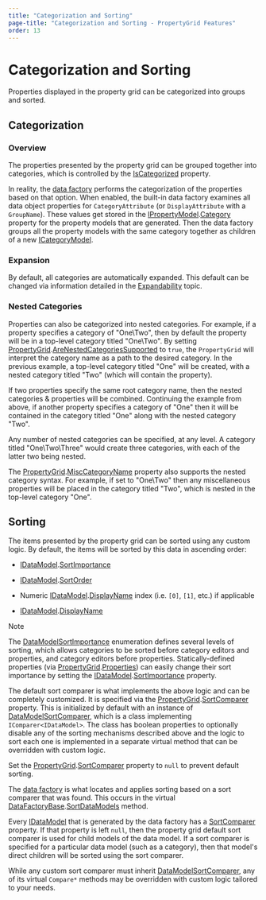 ```yaml
---
title: "Categorization and Sorting"
page-title: "Categorization and Sorting - PropertyGrid Features"
order: 13
---
```

# Categorization and Sorting

Properties displayed in the property grid can be categorized into groups and sorted.

## Categorization

### Overview

The properties presented by the property grid can be grouped together into categories, which is controlled by the [IsCategorized](xref:ActiproSoftware.Windows.Controls.Grids.PropertyGrid.IsCategorized) property.

In reality, the [data factory](data-models.md) performs the categorization of the properties based on that option.  When enabled, the built-in data factory examines all data object properties for `CategoryAttribute` (or `DisplayAttribute` with a `GroupName`).  These values get stored in the [IPropertyModel](xref:ActiproSoftware.Windows.Controls.Grids.PropertyData.IPropertyModel).[Category](xref:ActiproSoftware.Windows.Controls.Grids.PropertyData.IPropertyModel.Category) property for the property models that are generated.  Then the data factory groups all the property models with the same category together as children of a new [ICategoryModel](xref:ActiproSoftware.Windows.Controls.Grids.PropertyData.ICategoryModel).

### Expansion

By default, all categories are automatically expanded.  This default can be changed via information detailed in the [Expandability](expandability.md) topic.

### Nested Categories

Properties can also be categorized into nested categories.  For example, if a property specifies a category of "One\\Two", then by default the property will be in a top-level category titled "One\\Two".  By setting [PropertyGrid](xref:ActiproSoftware.Windows.Controls.Grids.PropertyGrid).[AreNestedCategoriesSupported](xref:ActiproSoftware.Windows.Controls.Grids.PropertyGrid.AreNestedCategoriesSupported) to `true`, the `PropertyGrid` will interpret the category name as a path to the desired category.  In the previous example, a top-level category titled "One" will be created, with a nested category titled "Two" (which will contain the property).

If two properties specify the same root category name, then the nested categories & properties will be combined. Continuing the example from above, if another property specifies a category of "One" then it will be contained in the category titled "One" along with the nested category "Two".

Any number of nested categories can be specified, at any level.  A category titled "One\\Two\\Three" would create three categories, with each of the latter two being nested.

The [PropertyGrid](xref:ActiproSoftware.Windows.Controls.Grids.PropertyGrid).[MiscCategoryName](xref:ActiproSoftware.Windows.Controls.Grids.PropertyGrid.MiscCategoryName) property also supports the nested category syntax. For example, if set to "One\\Two" then any miscellaneous properties will be placed in the category titled "Two", which is nested in the top-level category "One".

## Sorting

The items presented by the property grid can be sorted using any custom logic.  By default, the items will be sorted by this data in ascending order:

- [IDataModel](xref:ActiproSoftware.Windows.Controls.Grids.PropertyData.IDataModel).[SortImportance](xref:ActiproSoftware.Windows.Controls.Grids.PropertyData.IDataModel.SortImportance)

- [IDataModel](xref:ActiproSoftware.Windows.Controls.Grids.PropertyData.IDataModel).[SortOrder](xref:ActiproSoftware.Windows.Controls.Grids.PropertyData.IDataModel.SortOrder)

- Numeric [IDataModel](xref:ActiproSoftware.Windows.Controls.Grids.PropertyData.IDataModel).[DisplayName](xref:ActiproSoftware.Windows.Controls.Grids.PropertyData.IDataModel.DisplayName) index (i.e. `[0]`, `[1]`, etc.) if applicable

- [IDataModel](xref:ActiproSoftware.Windows.Controls.Grids.PropertyData.IDataModel).[DisplayName](xref:ActiproSoftware.Windows.Controls.Grids.PropertyData.IDataModel.DisplayName)

> [!NOTE]
> The [DataModelSortImportance](xref:ActiproSoftware.Windows.Controls.Grids.PropertyData.DataModelSortImportance) enumeration defines several levels of sorting, which allows categories to be sorted before category editors and properties, and category editors before properties.  Statically-defined properties (via [PropertyGrid](xref:ActiproSoftware.Windows.Controls.Grids.PropertyGrid).[Properties](xref:ActiproSoftware.Windows.Controls.Grids.PropertyGrid.Properties)) can easily change their sort importance by setting the [IDataModel](xref:ActiproSoftware.Windows.Controls.Grids.PropertyData.IDataModel).[SortImportance](xref:ActiproSoftware.Windows.Controls.Grids.PropertyData.IDataModel.SortImportance) property.

The default sort comparer is what implements the above logic and can be completely customized.  It is specified via the [PropertyGrid](xref:ActiproSoftware.Windows.Controls.Grids.PropertyGrid).[SortComparer](xref:ActiproSoftware.Windows.Controls.Grids.PropertyGrid.SortComparer) property.  This is initialized by default with an instance of [DataModelSortComparer](xref:ActiproSoftware.Windows.Controls.Grids.PropertyData.DataModelSortComparer), which is a class implementing `IComparer<IDataModel>`.  The class has boolean properties to optionally disable any of the sorting mechanisms described above and the logic to sort each one is implemented in a separate virtual method that can be overridden with custom logic.

Set the [PropertyGrid](xref:ActiproSoftware.Windows.Controls.Grids.PropertyGrid).[SortComparer](xref:ActiproSoftware.Windows.Controls.Grids.PropertyGrid.SortComparer) property to `null` to prevent default sorting.

The [data factory](data-models.md) is what locates and applies sorting based on a sort comparer that was found.  This occurs in the virtual [DataFactoryBase](xref:ActiproSoftware.Windows.Controls.Grids.PropertyData.DataFactoryBase).[SortDataModels](xref:ActiproSoftware.Windows.Controls.Grids.PropertyData.DataFactoryBase.SortDataModels*) method.

Every [IDataModel](xref:ActiproSoftware.Windows.Controls.Grids.PropertyData.IDataModel) that is generated by the data factory has a [SortComparer](xref:ActiproSoftware.Windows.Controls.Grids.PropertyData.IDataModel.SortComparer) property.  If that property is left `null`, then the property grid default sort comparer is used for child models of the data model.  If a sort comparer is specified for a particular data model (such as a category), then that model's direct children will be sorted using the sort comparer.

While any custom sort comparer must inherit [DataModelSortComparer](xref:ActiproSoftware.Windows.Controls.Grids.PropertyData.DataModelSortComparer), any of its virtual `Compare*` methods may be overridden with custom logic tailored to your needs.
